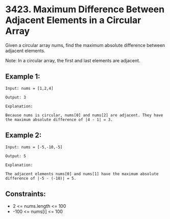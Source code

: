 # 3423. Maximum Difference Between Adjacent Elements in a Circular Array

Given a circular array nums, find the maximum absolute difference between adjacent elements.

Note: In a circular array, the first and last elements are adjacent.

## Example 1:

```
Input: nums = [1,2,4]

Output: 3

Explanation:

Because nums is circular, nums[0] and nums[2] are adjacent. They have the maximum absolute difference of |4 - 1| = 3.
```

## Example 2:

```
Input: nums = [-5,-10,-5]

Output: 5

Explanation:

The adjacent elements nums[0] and nums[1] have the maximum absolute difference of |-5 - (-10)| = 5.
```

## Constraints:

- 2 <= nums.length <= 100
- -100 <= nums[i] <= 100
